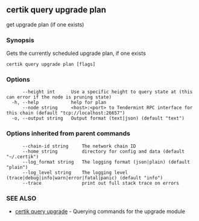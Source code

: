 ## certik query upgrade plan

get upgrade plan (if one exists)

### Synopsis

Gets the currently scheduled upgrade plan, if one exists

```
certik query upgrade plan [flags]
```

### Options

```
      --height int      Use a specific height to query state at (this can error if the node is pruning state)
  -h, --help            help for plan
      --node string     <host>:<port> to Tendermint RPC interface for this chain (default "tcp://localhost:26657")
  -o, --output string   Output format (text|json) (default "text")
```

### Options inherited from parent commands

```
      --chain-id string     The network chain ID
      --home string         directory for config and data (default "~/.certik")
      --log_format string   The logging format (json|plain) (default "plain")
      --log_level string    The logging level (trace|debug|info|warn|error|fatal|panic) (default "info")
      --trace               print out full stack trace on errors
```

### SEE ALSO

* [certik query upgrade](certik_query_upgrade.md)	 - Querying commands for the upgrade module


